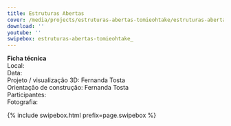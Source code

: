 ```yaml
---
title: Estruturas Abertas
cover: /media/projects/estruturas-abertas-tomieohtake/estruturas-abertas-tomieohtake_00.jpg
download: ''
youtube: ''
swipebox: estruturas-abertas-tomieohtake_
---
```

**Ficha técnica**  
Local:  
Data:  
Projeto / visualização 3D: Fernanda Tosta  
Orientação de construção: Fernanda Tosta  
Participantes:  
Fotografia:  

{% include swipebox.html prefix=page.swipebox %}
